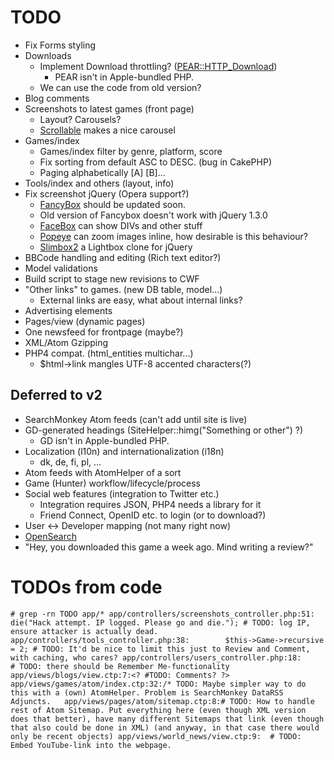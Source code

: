 # TODO

* Fix Forms styling
* Downloads
  * Implement Download throttling? ([PEAR::HTTP_Download](http://pear.php.net/package/HTTP_Download/))
    * PEAR isn't in Apple-bundled PHP.
  * We can use the code from old version?
* Blog comments
* Screenshots to latest games (front page)
  * Layout? Carousels?
  * [Scrollable](http://www.flowplayer.org/tools/scrollable.html) makes a nice carousel
* Games/index
  * Games/index filter by genre, platform, score
  * Fix sorting from default ASC to DESC. (bug in CakePHP)
  * Paging alphabetically [A] [B]...
* Tools/index and others (layout, info)
* Fix screenshot jQuery (Opera support?)
  * [FancyBox](http://fancy.klade.lv/) should be updated soon. 
  * Old version of Fancybox doesn't work with jQuery 1.3.0
  * [FaceBox](http://www.dynamicdrive.com/dynamicindex4/facebox/index.htm) can show DIVs and other stuff
  * [Popeye](http://herr-schuessler.de/blog/jquerypopeye-an-inline-lightbox-alternative/) can zoom images inline, how desirable is this behaviour?
  * [Slimbox2](http://www.digitalia.be/software/slimbox2) a Lightbox clone for jQuery  
* BBCode handling and editing (Rich text editor?)
* Model validations
* Build script to stage new revisions to CWF
* "Other links" to games. (new DB table, model...)
  * External links are easy, what about internal links?
* Advertising elements
* Pages/view (dynamic pages)
* One newsfeed for frontpage (maybe?)
* XML/Atom Gzipping
* PHP4 compat. (html_entities multichar...)
  * $html->link mangles UTF-8 accented characters(?)

## Deferred to v2

* SearchMonkey Atom feeds (can't add until site is live)
* GD-generated headings (SiteHelper::himg("Something or other") ?)
  * GD isn't in Apple-bundled PHP.
* Localization (l10n) and internationalization (i18n)
  * dk, de, fi, pl, …
* Atom feeds with AtomHelper of a sort
* Game (Hunter) workflow/lifecycle/process
* Social web features (integration to Twitter etc.)
  * Integration requires JSON, PHP4 needs a library for it
  * Friend Connect, OpenID etc. to login (or to download?)
* User <-> Developer mapping (not many right now)
* [OpenSearch](http://www.opensearch.org/)
* "Hey, you downloaded this game a week ago. Mind writing a review?"

# TODOs from code

`# grep -rn TODO app/*
app/controllers/screenshots_controller.php:51:				die("Hack attempt. IP logged. Please go and die."); # TODO: log IP, ensure attacker is actually dead.
app/controllers/tools_controller.php:38:		$this->Game->recursive = 2; # TODO: It'd be nice to limit this just to Review and Comment, with caching, who cares?
app/controllers/users_controller.php:18:			# TODO: there should be Remember Me-functionality
app/views/blogs/view.ctp:7:<? #TODO: Comments? ?>
app/views/games/atom/index.ctp:32:/* TODO: Maybe simpler way to do this with a (own) AtomHelper. Problem is SearchMonkey DataRSS Adjuncts.  
app/views/pages/atom/sitemap.ctp:8:# TODO: How to handle rest of Atom Sitemap. Put everything here (even though XML version does that better), have many different Sitemaps that link (even though that also could be done in XML) (and anyway, in that case there would only be recent objects)
app/views/world_news/view.ctp:9:  # TODO: Embed YouTube-link into the webpage.`
